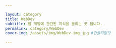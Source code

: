 ```yaml
---

layout: category
title: WebDev
subtitle: 웹 개발에 관련된 지식을 올리는 곳 입니다.
permalink: category/WebDev
cover-img: /assets/img/WebDev-img.jpg #건들지말것

---
```

